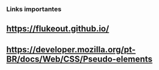 ### Links importantes

## https://flukeout.github.io/

## https://developer.mozilla.org/pt-BR/docs/Web/CSS/Pseudo-elements

## 